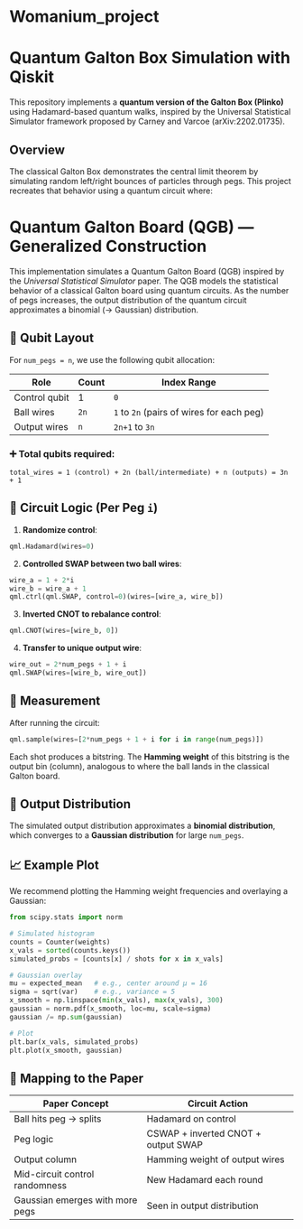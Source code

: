 # Womanium_project
# Quantum Galton Box Simulation with Qiskit

This repository implements a **quantum version of the Galton Box (Plinko)** using Hadamard-based quantum walks, inspired by the Universal Statistical Simulator framework proposed by Carney and Varcoe (arXiv:2202.01735).

## Overview

The classical Galton Box demonstrates the central limit theorem by simulating random left/right bounces of particles through pegs. This project recreates that behavior using a quantum circuit where:

# Quantum Galton Board (QGB) — Generalized Construction

This implementation simulates a Quantum Galton Board (QGB) inspired by the *Universal Statistical Simulator* paper. The QGB models the statistical behavior of a classical Galton board using quantum circuits. As the number of pegs increases, the output distribution of the quantum circuit approximates a binomial (→ Gaussian) distribution.

## 🧱 Qubit Layout

For `num_pegs = n`, we use the following qubit allocation:

| Role              | Count     | Index Range                 |
|-------------------|-----------|-----------------------------|
| Control qubit     | 1         | `0`                         |
| Ball wires        | `2n`      | `1` to `2n` (pairs of wires for each peg) |
| Output wires      | `n`       | `2n+1` to `3n`              |

### ➕ Total qubits required:
```
total_wires = 1 (control) + 2n (ball/intermediate) + n (outputs) = 3n + 1
```

## 🔁 Circuit Logic (Per Peg `i`)

1. **Randomize control**:
```python
qml.Hadamard(wires=0)
```

2. **Controlled SWAP between two ball wires**:
```python
wire_a = 1 + 2*i
wire_b = wire_a + 1
qml.ctrl(qml.SWAP, control=0)(wires=[wire_a, wire_b])
```

3. **Inverted CNOT to rebalance control**:
```python
qml.CNOT(wires=[wire_b, 0])
```

4. **Transfer to unique output wire**:
```python
wire_out = 2*num_pegs + 1 + i
qml.SWAP(wires=[wire_b, wire_out])
```

## 📏 Measurement

After running the circuit:
```python
qml.sample(wires=[2*num_pegs + 1 + i for i in range(num_pegs)])
```

Each shot produces a bitstring. The **Hamming weight** of this bitstring is the output bin (column), analogous to where the ball lands in the classical Galton board.

## 🎯 Output Distribution

The simulated output distribution approximates a **binomial distribution**, which converges to a **Gaussian distribution** for large `num_pegs`.

## 📈 Example Plot

We recommend plotting the Hamming weight frequencies and overlaying a Gaussian:

```python
from scipy.stats import norm

# Simulated histogram
counts = Counter(weights)
x_vals = sorted(counts.keys())
simulated_probs = [counts[x] / shots for x in x_vals]

# Gaussian overlay
mu = expected_mean   # e.g., center around μ = 16
sigma = sqrt(var)    # e.g., variance = 5
x_smooth = np.linspace(min(x_vals), max(x_vals), 300)
gaussian = norm.pdf(x_smooth, loc=mu, scale=sigma)
gaussian /= np.sum(gaussian)

# Plot
plt.bar(x_vals, simulated_probs)
plt.plot(x_smooth, gaussian)
```

## 🧠 Mapping to the Paper

| Paper Concept                      | Circuit Action                        |
|-----------------------------------|----------------------------------------|
| Ball hits peg → splits            | Hadamard on control                    |
| Peg logic                         | CSWAP + inverted CNOT + output SWAP    |
| Output column                     | Hamming weight of output wires         |
| Mid-circuit control randomness    | New Hadamard each round                |
| Gaussian emerges with more pegs   | Seen in output distribution            |
